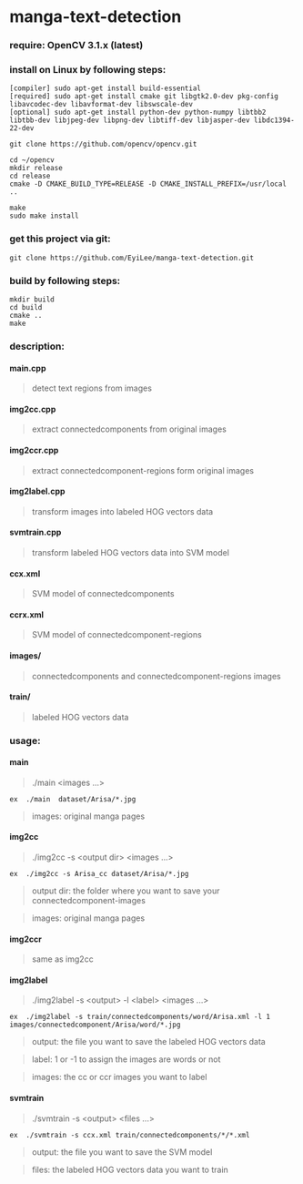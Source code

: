 # manga-text-detection
### require: OpenCV 3.1.x (latest)

### install on Linux by following steps:

	[compiler] sudo apt-get install build-essential
	[required] sudo apt-get install cmake git libgtk2.0-dev pkg-config libavcodec-dev libavformat-dev libswscale-dev
	[optional] sudo apt-get install python-dev python-numpy libtbb2 libtbb-dev libjpeg-dev libpng-dev libtiff-dev libjasper-dev libdc1394-22-dev

	git clone https://github.com/opencv/opencv.git

	cd ~/opencv
	mkdir release
	cd release
	cmake -D CMAKE_BUILD_TYPE=RELEASE -D CMAKE_INSTALL_PREFIX=/usr/local ..

	make
	sudo make install

### get this project via git:

	git clone https://github.com/EyiLee/manga-text-detection.git

### build by following steps:

	mkdir build
	cd build
	cmake ..
	make

### description:
#### main.cpp
>	detect text regions from images

#### img2cc.cpp
>	extract connectedcomponents from original images

#### img2ccr.cpp
>	extract connectedcomponent-regions form original images

#### img2label.cpp
>	transform images into labeled HOG vectors data

#### svmtrain.cpp
>	transform labeled HOG vectors data into SVM model

#### ccx.xml
>	SVM model of connectedcomponents

#### ccrx.xml
>	SVM model of connectedcomponent-regions

#### images/
>	connectedcomponents and connectedcomponent-regions images

#### train/
>	labeled HOG vectors data

### usage:
#### main
>	./main \<images ...\>

	ex	./main  dataset/Arisa/*.jpg

>images: original manga pages

#### img2cc
>	./img2cc -s \<output dir\> \<images ...\>

	ex	./img2cc -s Arisa_cc dataset/Arisa/*.jpg

>output dir: the folder where you want to save your connectedcomponent-images

>images: original manga pages

#### img2ccr
>	same as img2cc

#### img2label
>	./img2label -s \<output\> -l \<label\> \<images ...\>

	ex	./img2label -s train/connectedcomponents/word/Arisa.xml -l 1 images/connectedcomponent/Arisa/word/*.jpg

>output: the file you want to save the labeled HOG vectors data

>label: 1 or -1 to assign the images are words or not

>images: the cc or ccr images you want to label

#### svmtrain
>	./svmtrain -s \<output\> \<files ...\>

	ex	./svmtrain -s ccx.xml train/connectedcomponents/*/*.xml

>output: the file you want to save the SVM model

>files: the labeled HOG vectors data you want to train
